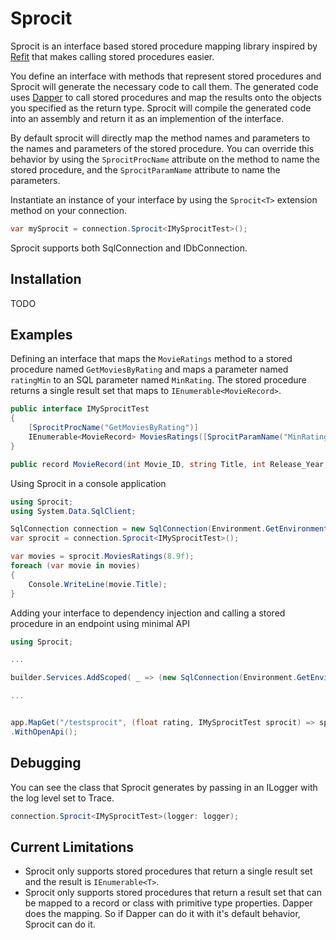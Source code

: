 # Sprocit
Sprocit is an interface based stored procedure mapping library inspired by [Refit](https://github.com/reactiveui/refit) that makes calling stored procedures easier.

You define an interface with methods that represent stored procedures and Sprocit will generate the necessary code to call them.  The generated code uses [Dapper](https://github.com/DapperLib/Dapper) to call stored procedures and map the results onto the objects you specified as the return type. Sprocit will compile the generated code into an assembly and return it as an implemention of the interface.

By default sprocit will directly map the method names and parameters to the names and parameters of the stored procedure. You can override this behavior by using the `SprocitProcName` attribute on the method to name the stored procedure, and the `SprocitParamName` attribute to name the parameters.

Instantiate an instance of your interface by using the `Sprocit<T>` extension method on your connection.
```csharp
var mySprocit = connection.Sprocit<IMySprocitTest>();
```
Sprocit supports both SqlConnection and IDbConnection.

## Installation

TODO

## Examples

Defining an interface that maps the `MovieRatings` method to a stored procedure named `GetMoviesByRating` and maps a parameter named `ratingMin` to an SQL parameter named `MinRating`.  The stored procedure returns a single result set that maps to `IEnumerable<MovieRecord>`.

```csharp
public interface IMySprocitTest
{
    [SprocitProcName("GetMoviesByRating")]
    IEnumerable<MovieRecord> MoviesRatings([SprocitParamName("MinRating")] float ratingMin);
}

public record MovieRecord(int Movie_ID, string Title, int Release_Year, string Genre, string Director, int Duration, double Rating);

```

Using Sprocit in a console application
```csharp
using Sprocit;
using System.Data.SqlClient;

SqlConnection connection = new SqlConnection(Environment.GetEnvironmentVariable("SqlServerConnectionString"));
var sprocit = connection.Sprocit<IMySprocitTest>();

var movies = sprocit.MoviesRatings(8.9f);
foreach (var movie in movies)
{
    Console.WriteLine(movie.Title);
}
```

Adding your interface to dependency injection and calling a stored procedure in an endpoint using minimal API

```csharp
using Sprocit;

...

builder.Services.AddScoped( _ => (new SqlConnection(Environment.GetEnvironmentVariable("SqlServerConnectionString")!)).Sprocit<IMySprocitTest>());

...


app.MapGet("/testsprocit", (float rating, IMySprocitTest sprocit) => sprocit.MoviesRatings(rating))
.WithOpenApi();

```

## Debugging

You can see the class that Sprocit generates by passing in an ILogger with the log level set to Trace.

```csharp
connection.Sprocit<IMySprocitTest>(logger: logger);
```

## Current Limitations

- Sprocit only supports stored procedures that return a single result set and the result is `IEnumerable<T>`.
- Sprocit only supports stored procedures that return a result set that can be mapped to a record or class with primitive type properties.  Dapper does the mapping.  So if Dapper can do it with it's default behavior, Sprocit can do it.

